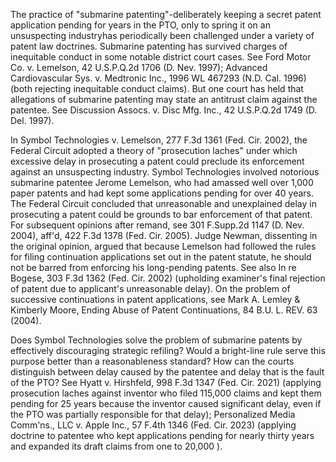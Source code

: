 
The practice of "submarine patenting"-deliberately keeping a secret patent application pending for years in the PTO, only to spring it on an unsuspecting industryhas periodically been challenged under a variety of patent law doctrines. Submarine patenting has survived charges of inequitable conduct in some notable district court cases. See Ford Motor Co. v. Lemelson, 42 U.S.P.Q.2d 1706 (D. Nev. 1997); Advanced Cardiovascular Sys. v. Medtronic Inc., 1996 WL 467293 (N.D. Cal. 1996) (both rejecting inequitable conduct claims). But one court has held that allegations of submarine patenting may state an antitrust claim against the patentee. See Discussion Assocs. v. Disc Mfg. Inc., 42 U.S.P.Q.2d 1749 (D. Del. 1997).

In Symbol Technologies v. Lemelson, 277 F.3d 1361 (Fed. Cir. 2002), the Federal Circuit adopted a theory of "prosecution laches" under which excessive delay in prosecuting a patent could preclude its enforcement against an unsuspecting industry. Symbol Technologies involved notorious submarine patentee Jerome Lemelson, who had amassed well over 1,000 paper patents and had kept some applications pending for over 40 years. The Federal Circuit concluded that unreasonable and unexplained delay in prosecuting a patent could be grounds to bar enforcement of that patent. For subsequent opinions after remand, see 301 F.Supp.2d 1147 (D. Nev. 2004), aff'd, 422 F.3d 1378 (Fed. Cir. 2005). Judge Newman, dissenting in the original opinion, argued that because Lemelson had followed the rules for filing continuation applications set out in the patent statute, he should not be barred from enforcing his long-pending patents. See also In re Bogese, 303 F.3d 1362 (Fed. Cir. 2002) (upholding examiner's final rejection of patent due to applicant's unreasonable delay). On the problem of successive continuations in patent applications, see Mark A. Lemley \& Kimberly Moore, Ending Abuse of Patent Continuations, 84 B.U. L. REV. 63 (2004).

Does Symbol Technologies solve the problem of submarine patents by effectively discouraging strategic refiling? Would a bright-line rule serve this purpose better than a reasonableness standard? How can the courts distinguish between delay caused by the patentee and delay that is the fault of the PTO? See Hyatt v. Hirshfeld, 998 F.3d 1347 (Fed. Cir. 2021) (applying prosecution laches against inventor who filed 115,000 claims and kept them pending for 25 years because the inventor caused significant delay, even if the PTO was partially responsible for that delay); Personalized Media Comm'ns., LLC v. Apple Inc., 57 F.4th 1346 (Fed. Cir. 2023) (applying doctrine to patentee who kept applications pending for nearly thirty years and expanded its draft claims from one to 20,000 ).
